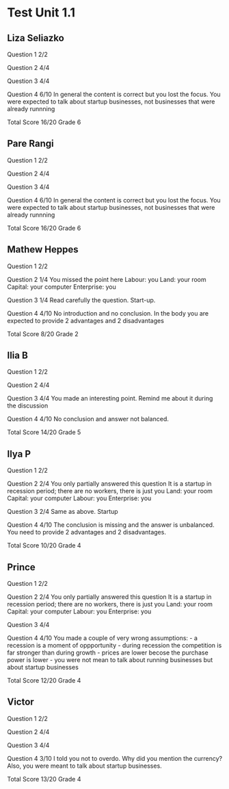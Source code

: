 # Test Unit 1.1

## Liza Seliazko

Question 1      2/2

Question 2      4/4

Question 3      4/4

Question 4      6/10
                In general the content is correct but you lost the focus.
                You were expected to talk about startup businesses, not
                businesses that were already runnning

Total Score     16/20 Grade 6

## Pare Rangi

Question 1      2/2

Question 2      4/4

Question 3      4/4

Question 4      6/10
                In general the content is correct but you lost the focus.
                You were expected to talk about startup businesses, not
                businesses that were already runnning

Total Score     16/20 Grade 6

## Mathew Heppes

Question 1      2/2

Question 2      1/4
                You missed the point here
                Labour: you
                Land: your room
                Capital: your computer
                Enterprise: you

Question 3      1/4
                Read carefully the question. Start-up.

Question 4      4/10
                No introduction and no conclusion.
                In the body you are expected to provide
                2 advantages and 2 disadvantages

Total Score     8/20 Grade 2

## Ilia B

Question 1      2/2

Question 2      4/4

Question 3      4/4
                You made an interesting point. Remind me about it
                during the discussion

Question 4      4/10
                No conclusion and answer not balanced.

Total Score     14/20 Grade 5

## Ilya P

Question 1      2/2

Question 2      2/4
                You only partially answered this question
                It is a startup in recession period; there are no workers,
                there is just you
                Land: your room
                Capital: your computer
                Labour: you
                Enterprise: you

Question 3      2/4
                Same as above. Startup

Question 4      4/10
                The conclusion is missing and the answer is unbalanced.
                You need to provide 2 advantages and 2 disadvantages.

Total Score     10/20 Grade 4

## Prince

Question 1      2/2

Question 2      2/4
                You only partially answered this question
                It is a startup in recession period; there are no workers,
                there is just you
                Land: your room
                Capital: your computer
                Labour: you
                Enterprise: you

Question 3      4/4

Question 4      4/10
                You made a couple of very wrong assumptions:
                - a recession is a moment of oppportunity
                - during recession the competition is far stronger than
                  during growth
                - prices are lower becose the purchase power is lower
                - you were not mean to talk about running businesses but
                  about startup businesses

Total Score     12/20 Grade 4

## Victor

Question 1      2/2

Question 2      4/4

Question 3      4/4

Question 4      3/10
                I told you not to overdo. Why did you mention the currency?
                Also, you were meant to talk about startup businesses.

Total Score     13/20 Grade 4
